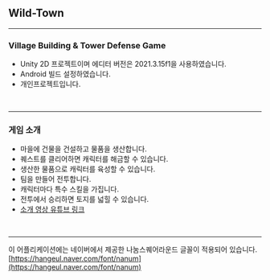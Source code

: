 ## Wild-Town
---
### Village Building &amp; Tower Defense Game
- Unity 2D 프로젝트이며 에디터 버전은 2021.3.15f1을 사용하였습니다.
- Android 빌드 설정하였습니다.
- 개인프로젝트입니다.
<br>

---
### 게임 소개
- 마을에 건물을 건설하고 물품을 생산합니다.
- 퀘스트를 클리어하면 캐릭터를 해금할 수 있습니다.
- 생산한 물품으로 캐릭터를 육성할 수 있습니다.
- 팀을 만들어 전투합니다.
- 캐릭터마다 특수 스킬을 가집니다.
- 전투에서 승리하면 토지를 넓힐 수 있습니다.
- [소개 영상 유튜브 링크](https://www.youtube.com/watch?v=fqYR8QL3Hhw)
<br>

---
이 어플리케이션에는 네이버에서 제공한 나눔스퀘어라운드 글꼴이 적용되어 있습니다.<br>
[https://hangeul.naver.com/font/nanum](https://hangeul.naver.com/font/nanum)
